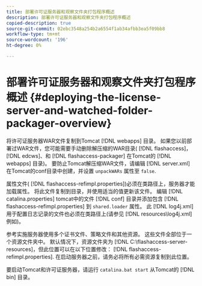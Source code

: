 ```yaml
---
title: 部署许可证服务器和观察文件夹打包程序概述
description: 部署许可证服务器和观察文件夹打包程序概述
copied-description: true
source-git-commit: 02ebc3548a254b2a6554f1ab34afbb3ea5f09bb8
workflow-type: tm+mt
source-wordcount: '196'
ht-degree: 0%

---
```


# 部署许可证服务器和观察文件夹打包程序概述 {#deploying-the-license-server-and-watched-folder-packager-overview}

将许可证服务器WAR文件复制到Tomcat [!DNL webapps] 目录。 如果您以前部署过WAR文件，您可能需要手动删除解压缩的WAR目录( [!DNL flashaccess]， [!DNL edcws]、和 [!DNL flashaccess-packager] 在Tomcat的 [!DNL webapps] 目录)。 要防止Tomcat解压缩WAR文件，请编辑 [!DNL server.xml] 在Tomcat的conf目录中创建，并设置 `unpackWARs` 属性至 `false`.

属性文件( [!DNL flashaccess-refimpl.properties])必须在类路径上，服务器才能加载属性。 将此文件复制到目录，并使用适当的值更新该文件。 编辑 [!DNL catalina.properties] tomcat中的文件 [!DNL conf] 目录并添加包含 [!DNL flashaccess-refimpl.properties] 到 `shared.loader` 属性。 此 [!DNL log4j.xml] 用于配置日志记录的文件也必须在类路径上(请参见 [!DNL resources\log4j.xml] 例如)。

参考实施服务器使用多个证书文件、策略文件和其他资源。 这些文件全部位于一个资源文件夹中。 默认情况下，资源文件夹为 [!DNL C:\flashaccess-server-resources]，但此位置可以在以下位置修改： [!DNL flashaccess-refimpl.properties]. 在启动服务器之前，请务必将所有必需资源复制到此位置。

要启动Tomcat和许可证服务器，请运行 `catalina.bat start` 从Tomcat的 [!DNL bin] 目录。
